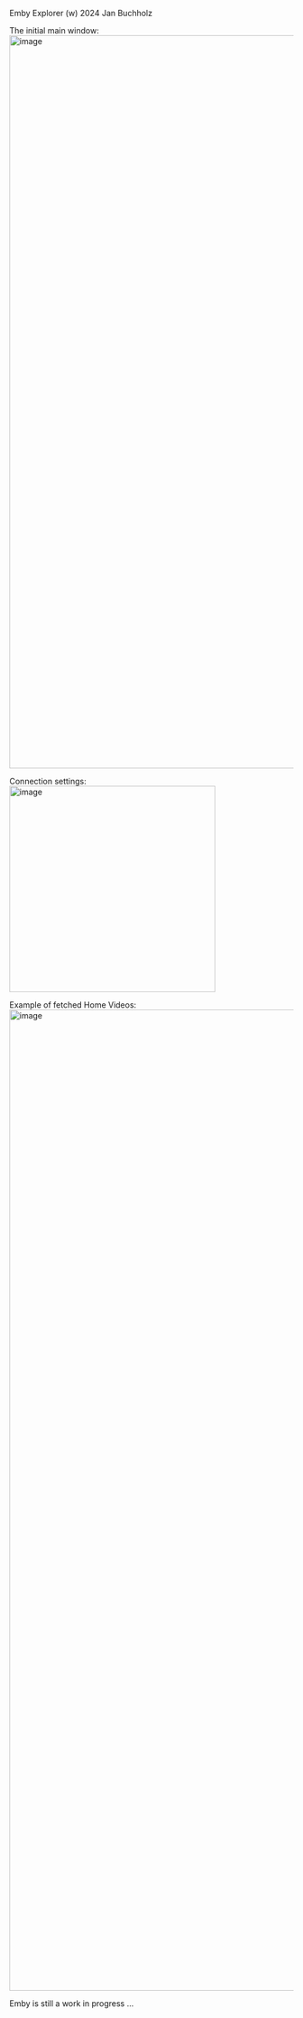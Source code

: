 Emby Explorer (w) 2024 Jan Buchholz

The initial main window:
<img width="1298" alt="image" src="https://github.com/user-attachments/assets/eaf83c81-1b09-4527-8c2a-1bcee86c9cfe">

Connection settings:
<img width="365" alt="image" src="https://github.com/user-attachments/assets/494370c3-d43c-4aaa-b10f-e1e98ebe5be8">

Example of fetched Home Videos:
<img width="1737" alt="image" src="https://github.com/user-attachments/assets/733badd0-74ef-46a7-b342-371592c5f7db">

Emby is still a work in progress ...
